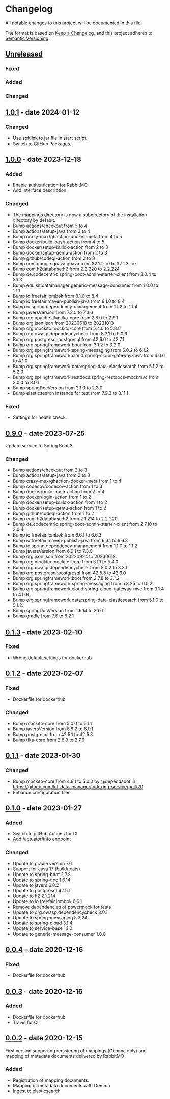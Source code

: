 # Changelog
All notable changes to this project will be documented in this file.

The format is based on [Keep a Changelog](https://keepachangelog.com/en/1.0.0/),
and this project adheres to [Semantic Versioning](https://semver.org/spec/v2.0.0.html).

## [Unreleased]
### Fixed

### Added

### Changed

## [1.0.1] - date 2024-01-12
### Changed
- Use softlink to jar file in start script.
- Switch to GitHub Packages.

## [1.0.0] - date 2023-12-18
### Added
- Enable authentication for RabbitMQ 
- Add interface description

### Changed
- The mappings directory is now a subdirectory of the installation directory by default.
- Bump actions/checkout from 3 to 4
- Bump actions/setup-java from 3 to 4
- Bump crazy-max/ghaction-docker-meta from 4 to 5
- Bump docker/build-push-action from 4 to 5
- Bump docker/setup-buildx-action from 2 to 3
- Bump docker/setup-qemu-action from 2 to 3
- Bump github/codeql-action from 2 to 3
- Bump com.google.guava:guava from 32.1.1-jre to 32.1.3-jre
- Bump com.h2database:h2 from 2.2.220 to 2.2.224
- Bump de.codecentric:spring-boot-admin-starter-client from 3.0.4 to 3.1.8
- Bump edu.kit.datamanager:generic-message-consumer from 1.0.0 to 1.1.1
- Bump io.freefair.lombok from 8.1.0 to 8.4
- Bump io.freefair.maven-publish-java from 8.1.0 to 8.4
- Bump io.spring.dependency-management from 1.1.2 to 1.1.4
- Bump javersVersion from 7.3.0 to 7.3.6
- Bump org.apache.tika:tika-core from 2.8.0 to 2.9.1
- Bump org.json:json from 20230618 to 20231013
- Bump org.mockito:mockito-core from 5.4.0 to 5.8.0
- Bump org.owasp.dependencycheck from 8.3.1 to 9.0.6
- Bump org.postgresql:postgresql from 42.6.0 to 42.7.1
- Bump org.springframework.boot from 3.1.2 to 3.2.0
- Bump org.springframework:spring-messaging from 6.0.2 to 6.1.2
- Bump org.springframework.cloud:spring-cloud-gateway-mvc from 4.0.6 to 4.1.0
- Bump org.springframework.data:spring-data-elasticsearch from 5.1.2 to 5.2.0
- Bump org.springframework.restdocs:spring-restdocs-mockmvc from 3.0.0 to 3.0.1
- Bump springDocVersion from 2.1.0 to 2.3.0
- Bump elasticsearch instance for test from 7.9.3 to 8.11.1

### Fixed
- Settings for health check.
 
## [0.9.0] - date 2023-07-25
Update service to Spring Boot 3.
### Changed
- Bump actions/checkout from 2 to 3 
- Bump actions/setup-java from 2 to 3
- Bump crazy-max/ghaction-docker-meta from 1 to 4 
- Bump codecov/codecov-action from 1 to 3 
- Bump docker/build-push-action from 2 to 4 
- Bump docker/login-action from 1 to 2
- Bump docker/setup-buildx-action from 1 to 2
- Bump docker/setup-qemu-action from 1 to 2 
- Bump github/codeql-action from 1 to 2
- Bump com.h2database:h2 from 2.1.214 to 2.2.220.
- Bump de.codecentric:spring-boot-admin-starter-client from 2.7.10 to 3.0.4.
- Bump io.freefair.lombok from 6.6.1 to 6.6.3 
- Bump io.freefair.maven-publish-java from 6.6.1 to 6.6.3 
- Bump io.spring.dependency-management from 1.1.0 to 1.1.2
- Bump javersVersion from 6.9.1 to 7.3.0
- Bump org.json:json from 20220924 to 20230618.
- Bump org.mockito:mockito-core from 5.1.1 to 5.4.0
- Bump org.owasp.dependencycheck from 8.0.2 to 8.3.1 
- Bump org.postgresql:postgresql from 42.5.3 to 42.6.0 
- Bump org.springframework.boot from 2.7.8 to 3.1.2
- Bump org.springframework:spring-messaging from 5.3.25 to 6.0.2.
- Bump org.springframework.cloud:spring-cloud-gateway-mvc from 3.1.4 to 4.0.6.
- Bump org.springframework.data:spring-data-elasticsearch from 5.1.0 to 5.1.2.
- Bump springDocVersion from 1.6.14 to 2.1.0
- Bump gradle from 7.6 to 8.2.1

## [0.1.3] - date 2023-02-10
### Fixed
- Wrong default settings for dockerhub

## [0.1.2] - date 2023-02-07
### Fixed
- Dockerfile for dockerhub

### Changed
- Bump mockito-core from 5.0.0 to 5.1.1
- Bump javersVersion from 6.8.2 to 6.9.1
- Bump postgresql from 42.5.1 to 42.5.3
- Bump tika-core from 2.6.0 to 2.7.0

## [0.1.1] - date 2023-01-30
### Changed
- Bump mockito-core from 4.8.1 to 5.0.0 by @dependabot in https://github.com/kit-data-manager/indexing-service/pull/20
- Enhance configuration files. 

## [0.1.0] - date 2023-01-27
### Added
- Switch to gitHub Actions for CI
- Add /actuator/info endpoint

### Changed
- Update to gradle version 7.6
- Support for Java 17 (build/tests)
- Update to spring-boot 2.7.8
- Update to spring-doc 1.6.14
- Update to javers 6.8.2
- Update to postgresql 42.5.1
- Update to h2 2.1.214
- Update to io.freefair.lombok 6.6.1
- Remove dependencies of powermock for tests
- Update to org.owasp.dependencycheck 8.0.1
- Update to spring-messaging 5.3.24
- Update to spring-cloud 3.1.4
- Update to service-base 1.1.0
- Update to generic-message-consumer 1.0.0

## [0.0.4] - date 2020-12-16
### Fixed
- Dockerfile for dockerhub

## [0.0.3] - date 2020-12-16
### Added
- Dockerfile for dockerhub
- Travis for CI

## [0.0.2] - date 2020-12-15
First version supporting registering of mappings (Gemma only)
and mapping of metadata documents delivered by RabbitMQ
### Added
- Registration of mapping documents. 
- Mapping of metadata documents with Gemma
- Ingest to elasticsearch

[Unreleased]: https://github.com/kit-data-manager/indexing-service/compare/v1.0.1...HEAD
[1.0.1]: https://github.com/kit-data-manager/indexing-service/compare/v1.0.0...v1.0.1
[1.0.0]: https://github.com/kit-data-manager/indexing-service/compare/v0.9.0...v1.0.0
[0.9.0]: https://github.com/kit-data-manager/indexing-service/compare/v0.1.3...v0.9.0
[0.1.3]: https://github.com/kit-data-manager/indexing-service/compare/v0.1.2...v0.1.3
[0.1.2]: https://github.com/kit-data-manager/indexing-service/compare/v0.1.1...v0.1.2
[0.1.1]: https://github.com/kit-data-manager/indexing-service/compare/v0.1.0...v0.1.1
[0.1.0]: https://github.com/kit-data-manager/indexing-service/compare/v0.0.4...v0.1.0
[0.0.4]: https://github.com/kit-data-manager/indexing-service/compare/v0.0.3...v0.0.4
[0.0.3]: https://github.com/kit-data-manager/indexing-service/compare/v0.0.2...v0.0.3
[0.0.2]: https://github.com/kit-data-manager/metastore2/indexing-service/tag/v0.0.2

